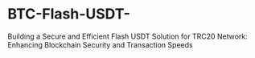 # BTC-Flash-USDT-
Building a Secure and Efficient Flash USDT Solution for TRC20 Network: Enhancing Blockchain Security and Transaction Speeds
